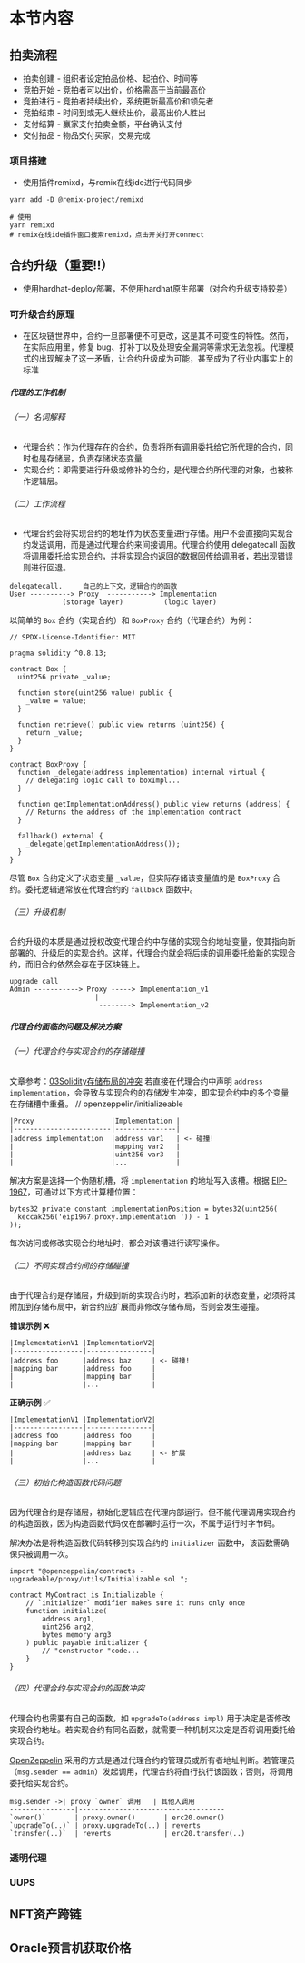 
# 本节内容

## 拍卖流程
- 拍卖创建 - 组织者设定拍品价格、起拍价、时间等
- 竞拍开始 - 竞拍者可以出价，价格需高于当前最高价
- 竞拍进行 - 竞拍者持续出价，系统更新最高价和领先者
- 竞拍结束 - 时间到或无人继续出价，最高出价人胜出
- 支付结算 - 赢家支付拍卖金额，平台确认支付
- 交付拍品 - 物品交付买家，交易完成

### 项目搭建
- 使用插件remixd，与remix在线ide进行代码同步
```shell
yarn add -D @remix-project/remixd

# 使用
yarn remixd
# remix在线ide插件窗口搜索remixd，点击开关打开connect
```

## 合约升级（重要‼️）
- 使用hardhat-deploy部署，不使用hardhat原生部署（对合约升级支持较差）
### 可升级合约原理
- 在区块链世界中，合约一旦部署便不可更改，这是其不可变性的特性。然而，在实际应用里，修复 bug、打补丁以及处理安全漏洞等需求无法忽视。代理模式的出现解决了这一矛盾，让合约升级成为可能，甚至成为了行业内事实上的标准

##### 代理的工作机制
###### （一）名词解释
- 代理合约：作为代理存在的合约，负责将所有调用委托给它所代理的合约，同时也是存储层，负责存储状态变量
- 实现合约：即需要进行升级或修补的合约，是代理合约所代理的对象，也被称作逻辑层。

###### （二）工作流程
- 代理合约会将实现合约的地址作为状态变量进行存储。用户不会直接向实现合约发送调用，而是通过代理合约来间接调用。代理合约使用 delegatecall 函数将调用委托给实现合约，并将实现合约返回的数据回传给调用者，若出现错误则进行回退。

```plaintext
delegatecall.     自己的上下文，逻辑合约的函数
User ----------> Proxy  -----------> Implementation
             (storage layer)          (logic layer)
```

以简单的 `Box` 合约（实现合约）和 `BoxProxy` 合约（代理合约）为例：
```solidity
// SPDX-License-Identifier: MIT

pragma solidity ^0.8.13;

contract Box {
  uint256 private _value;

  function store(uint256 value) public {
    _value = value;
  }

  function retrieve() public view returns (uint256) {
    return _value;
  }
}

contract BoxProxy {
  function _delegate(address implementation) internal virtual {
    // delegating logic call to boxImpl...
  }

  function getImplementationAddress() public view returns (address) {
    // Returns the address of the implementation contract
  }

  fallback() external {
    _delegate(getImplementationAddress());
  }
}
```

尽管 `Box` 合约定义了状态变量 `_value`，但实际存储该变量值的是 `BoxProxy` 合约。委托逻辑通常放在代理合约的 `fallback` 函数中。

###### （三）升级机制
合约升级的本质是通过授权改变代理合约中存储的实现合约地址变量，使其指向新部署的、升级后的实现合约。这样，代理合约就会将后续的调用委托给新的实现合约，而旧合约依然会存在于区块链上。

```plaintext
upgrade call
Admin -----------> Proxy -----> Implementation_v1
                     |
                      --------> Implementation_v2
```
##### 代理合约面临的问题及解决方案
###### （一）代理合约与实现合约的存储碰撞
文章参考：[03Solidity存储布局的冲突](./03Solidity存储布局的冲突.md)
若直接在代理合约中声明 `address implementation`，会导致与实现合约的存储发生冲突，即实现合约中的多个变量在存储槽中重叠。
// openzeppelin/initializeable

```plaintext
|Proxy                   |Implementation |
|------------------------|---------------|
|address implementation  |address var1   | <- 碰撞!
|                        |mapping var2   |
|                        |uint256 var3   |
|                        |...            |
```

解决方案是选择一个伪随机槽，将 `implementation` 的地址写入该槽。根据 [EIP-1967](https://eips.ethereum.org/EIPS/eip-1967)，可通过以下方式计算槽位置：

```solidity
bytes32 private constant implementationPosition = bytes32(uint256(
  keccak256('eip1967.proxy.implementation ')) - 1
));
```

每次访问或修改实现合约地址时，都会对该槽进行读写操作。

###### （二）不同实现合约间的存储碰撞
由于代理合约是存储层，升级到新的实现合约时，若添加新的状态变量，必须将其附加到存储布局中，新合约应扩展而非修改存储布局，否则会发生碰撞。

**错误示例** ❌
```plaintext
|ImplementationV1 |ImplementationV2|
|-----------------|----------------|
|address foo      |address baz     | <- 碰撞!
|mapping bar      |address foo     |
|                 |mapping bar     |
|                 |...             |
```

**正确示例** ✅
```plaintext
|ImplementationV1 |ImplementationV2|
|-----------------|----------------|
|address foo      |address foo     |
|mapping bar      |mapping bar     |
|                 |address baz     | <- 扩展
|                 |...             |
```

###### （三）初始化构造函数代码问题
因为代理合约是存储层，初始化逻辑应在代理内部运行。但不能代理调用实现合约的构造函数，因为构造函数代码仅在部署时运行一次，不属于运行时字节码。

解决办法是将构造函数代码转移到实现合约的 `initializer` 函数中，该函数需确保只被调用一次。

```solidity
import "@openzeppelin/contracts - upgradeable/proxy/utils/Initializable.sol ";

contract MyContract is Initializable {
    // `initializer` modifier makes sure it runs only once
    function initialize(
        address arg1,
        uint256 arg2,
        bytes memory arg3
    ) public payable initializer {
        // "constructor "code...
    }
}
```

###### （四）代理合约与实现合约的函数冲突
代理合约也需要有自己的函数，如 `upgradeTo(address impl)` 用于决定是否修改实现合约地址。若实现合约有同名函数，就需要一种机制来决定是否将调用委托给实现合约。

[OpenZeppelin](https://docs.openzeppelin.com/upgrades-plugins/1.x/proxies#transparent-proxies-and-function-clashes) 采用的方式是通过代理合约的管理员或所有者地址判断。若管理员（`msg.sender == admin`）发起调用，代理合约将自行执行该函数；否则，将调用委托给实现合约。

```plaintext
msg.sender ->| proxy `owner` 调用   | 其他人调用
----------------|------------------------------------
`owner()`       | proxy.owner()       | erc20.owner()
`upgradeTo(..)` | proxy.upgradeTo(..) | reverts
`transfer(..)`  | reverts             | erc20.transfer(..)
```

### 透明代理
### UUPS

## NFT资产跨链

## Oracle预言机获取价格
